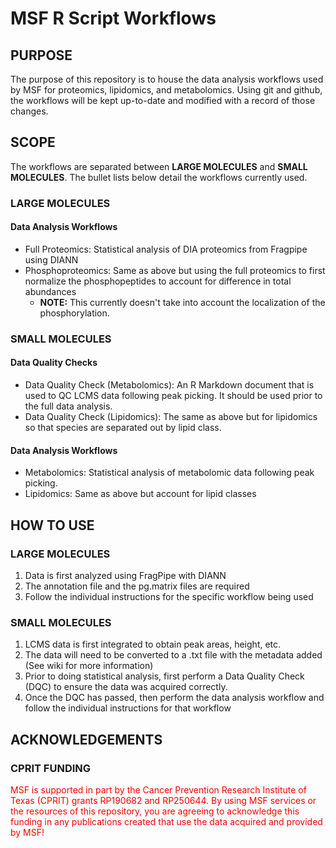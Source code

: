 # MSF R Script Workflows

## PURPOSE
The purpose of this repository is to house the data analysis workflows used by MSF for proteomics, lipidomics, and metabolomics. Using git and github, the workflows will be kept up-to-date and modified with a record of those changes.

## SCOPE
The workflows are separated between **LARGE MOLECULES** and **SMALL MOLECULES**. The bullet lists below detail the workflows currently used.

### LARGE MOLECULES

#### Data Analysis Workflows
- Full Proteomics: Statistical analysis of DIA proteomics from Fragpipe using DIANN
- Phosphoproteomics: Same as above but using the full proteomics to first normalize the phosphopeptides to account for difference in total abundances
  - **NOTE:** This currently doesn't take into account the localization of the phosphorylation.

### SMALL MOLECULES

#### Data Quality Checks
- Data Quality Check (Metabolomics): An R Markdown document that is used to QC LCMS data following peak picking. It should be used prior to the full data analysis.
- Data Quality Check (Lipidomics): The same as above but for lipidomics so that species are separated out by lipid class.

#### Data Analysis Workflows
- Metabolomics: Statistical analysis of metabolomic data following peak picking.
- Lipidomics: Same as above but account for lipid classes

## HOW TO USE

### LARGE MOLECULES
1. Data is first analyzed using FragPipe with DIANN
2. The annotation file and the pg.matrix files are required
3. Follow the individual instructions for the specific workflow being used

### SMALL MOLECULES
1. LCMS data is first integrated to obtain peak areas, height, etc.
2. The data will need to be converted to a .txt file with the metadata added (See wiki for more information)
3. Prior to doing statistical analysis, first perform a Data Quality Check (DQC) to ensure the data was acquired correctly.
4. Once the DQC has passed, then perform the data analysis workflow and follow the individual instructions for that workflow

## ACKNOWLEDGEMENTS
### CPRIT FUNDING
<span style="color:red;">MSF is supported in part by the Cancer Prevention Research Institute of Texas (CPRIT) grants RP190682 and RP250644. By using MSF services or the resources of this repository, you are agreeing to acknowledge this funding in any publications created that use the data acquired and provided by MSF!</span>